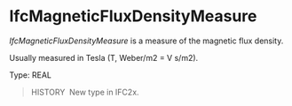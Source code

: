 IfcMagneticFluxDensityMeasure
=============================

_IfcMagneticFluxDensityMeasure_ is a measure of the magnetic flux density.

Usually measured in Tesla (T, Weber/m2 = V s/m2).

Type: REAL

> HISTORY&nbsp; New type in IFC2x.
